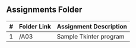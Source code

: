 ##  Assignments Folder

|   #   | Folder Link | Assignment Description |
| :---: | ----------- | ---------------------- |
|   1    |     /A03        |     Sample Tkinter program     |

